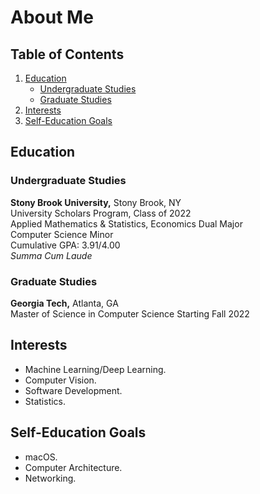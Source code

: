 # About Me

## Table of Contents

1. [Education](#education)
    - [Undergraduate Studies](#undergraduate-studies)
    - [Graduate Studies](#graduate-studies)
2. [Interests](#interests)
3. [Self-Education Goals](#self-education-goals)

## Education

### Undergraduate Studies

**Stony Brook University,** Stony Brook, NY\
University Scholars Program, Class of 2022\
Applied Mathematics & Statistics, Economics Dual Major\
Computer Science Minor\
Cumulative GPA: 3.91/4.00\
*Summa Cum Laude*

### Graduate Studies

**Georgia Tech,** Atlanta, GA\
Master of Science in Computer Science
Starting Fall 2022

## Interests
 - Machine Learning/Deep Learning.
 - Computer Vision.
 - Software Development.
 - Statistics.
 
## Self-Education Goals
 - macOS.
 - Computer Architecture.
 - Networking.

